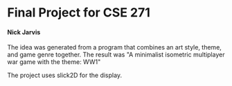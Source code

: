 <h1>Final Project for CSE 271</h1>
<h4>Nick Jarvis</h4>

<p>The idea was generated from a program that combines an art style, theme, and game genre together.
The result was "A minimalist isometric multiplayer war game with the theme: WW1"</p>

<p>The project uses slick2D for the display.</p>
